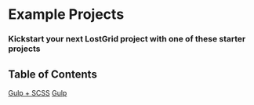 # Example Projects
### Kickstart your next LostGrid project with one of these starter projects

## Table of Contents
[Gulp + SCSS](gulp-scss)
[Gulp](gulp)
